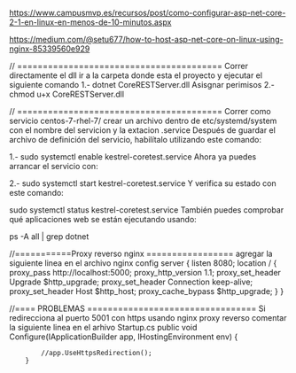 https://www.campusmvp.es/recursos/post/como-configurar-asp-net-core-2-1-en-linux-en-menos-de-10-minutos.aspx

https://medium.com/@setu677/how-to-host-asp-net-core-on-linux-using-nginx-85339560e929

// ========================================
Correr directamente el dll ir a la carpeta donde esta el proyecto y ejecutar el siguiente comando
1.- dotnet CoreRESTServer.dll
Asisgnar perimisos
2.- chmod u+x CoreRESTServer.dll

// ========================================
Correr como servicio centos-7-rhel-7/
crear un archivo dentro de etc/systemd/system 
con el nombre del servicion y la extacion .service 
Después de guardar el archivo de definición del servicio, habilítalo utilizando este comando:

1.- sudo systemctl enable kestrel-coretest.service
Ahora ya puedes arrancar el servicio con:

2.- sudo systemctl start kestrel-coretest.service
Y verifica su estado con este comando:

sudo systemctl status kestrel-coretest.service
También puedes comprobar qué aplicaciones web se están ejecutando usando:

ps -A all | grep dotnet

//===========Proxy reverso nginx =================
agregar la siguiente linea en el archivo nginx config
  server {
    listen 8080;
    location / {
  	proxy_pass http://localhost:5000;
  	proxy_http_version 1.1;
  	proxy_set_header Upgrade $http_upgrade;
  	proxy_set_header Connection keep-alive;
  	proxy_set_header Host $http_host;
  	proxy_cache_bypass $http_upgrade;
     }
   }

//==== PROBLEMAS =================================
Si redirecciona al puerto 5001 con https usando nginx proxy reverso comentar la siguiente linea en el arhivo 
Startup.cs
     public void Configure(IApplicationBuilder app, IHostingEnvironment env)
        {

            //app.UseHttpsRedirection();
        }
